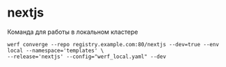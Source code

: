 # nextjs

Команда для работы в локальном кластере
```
werf converge --repo registry.example.com:80/nextjs --dev=true --env local --namespace='templates' \
--release='nextjs' --config="werf_local.yaml" --dev
```